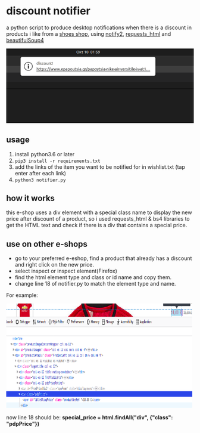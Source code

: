 # discount notifier
a python script to produce desktop notifications when there is a discount in products i like from a [shoes shop](https://www.epapoutsia.gr), using [notify2](https://notify2.readthedocs.io/en/stable/#), [requests_html](https://github.com/psf/requests-html) and [beautifulSoup4](https://pypi.org/project/beautifulsoup4/)

![](https://github.com/ariss95/discount_notifier/blob/master/screenshot.png)
## usage
1. install python3.6 or later
2. `pip3 install -r requirements.txt`
3. add the links of the item you want to be notified for in wishlist.txt (tap enter after each link)
4. `python3 notifier.py`
## how it works
this e-shop uses a div element with a special class name to display the new price after discount of a product,
so i used requests_html & bs4 libraries to get the HTML text and check if there is a div that contains a special price.
## use on other e-shops
* go to your preferred e-eshop, find a product that already has a discount and right click on the new price.
* select inspect or inspect element(Firefox)
* find the html element type and class or id name and copy them.
* change line 18 of notifier.py to match the element type and name.

For example:

<img src="inspect_example.png" width="500" height="280">

now line 18 should be:
**special_price = html.findAll("div", {"class": "pdpPrice"})**
